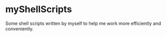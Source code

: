 myShellScripts
==============

Some shell scripts written by myself to help me work more efficiently and conveniently.
